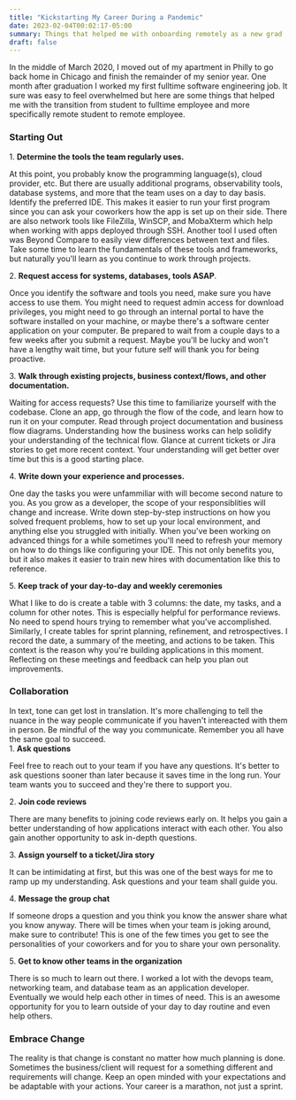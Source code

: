 ```yaml
---
title: "Kickstarting My Career During a Pandemic"
date: 2023-02-04T00:02:17-05:00
summary: Things that helped me with onboarding remotely as a new grad
draft: false
---
```

In the middle of March 2020, I moved out of my apartment in Philly to go back home in Chicago and finish the remainder of my senior year. One month after graduation I worked my first fulltime software engineering job. It sure was easy to feel overwhelmed but here are some things that helped me with the transition from student to fulltime employee and more specifically remote student to remote employee. 
<br />

<h3>Starting Out</h3>
1. <b>Determine the tools the team regularly uses.</b> 
<p class="indent"> At this point, you probably know the programming language(s), cloud provider, etc. But there are usually additional programs, observability tools, database systems, and more that the team uses on a day to day basis. Identify the preferred IDE. This makes it easier to run your first program since you can ask your coworkers how the app is set up on their side. There are also network tools like FileZilla, WinSCP, and MobaXterm which help when working with apps deployed through SSH. Another tool I used often was Beyond Compare to easily view differences between text and files. Take some time to learn the fundamentals of these tools and frameworks, but naturally you'll learn as you continue to work through projects. </p>
2. <b>Request access for systems, databases, tools ASAP</b>. <p class="indent"> Once you identify the software and tools you need, make sure you have access to use them. You might need to request admin access for download privileges, you might need to go through an internal portal to have the software installed on your machine, or maybe there's a software center application on your computer. Be prepared to wait from a couple days to a few weeks after you submit a request. Maybe you'll be lucky and won't have a lengthy wait time, but your future self will thank you for being proactive. </p>
3. <b>Walk through existing projects, business context/flows, and other documentation.</b> <p class="indent"> Waiting for access requests? Use this time to familiarize yourself with the codebase. Clone an app, go through the flow of the code, and learn how to run it on your computer. Read through project documentation and business flow diagrams. Understanding how the business works can help solidify your understanding of the technical flow. Glance at current tickets or Jira stories to get more recent context. Your understanding will get better over time but this is a good starting place. </p>
4. <b>Write down your experience and processes.</b> <p class="indent"> One day the tasks you were unfammiliar with will become second nature to you. As you grow as a developer, the scope of your responsiblities will change and increase. Write down step-by-step instructions on how you solved frequent problems, how to set up your local environment, and anything else you struggled with initially. When you've been working on advanced things for a while sometimes you'll need to refresh your memory on how to do things like configuring your IDE. This not only benefits you, but it also makes it easier to train new hires with documentation like this to reference. </p>
5. <b>Keep track of your day-to-day and weekly ceremonies</b> <p class="indent"> What I like to do is create a table with 3 columns: the date, my tasks, and a column for other notes. This is especially helpful for performance reviews. No need to spend hours trying to remember what you've accomplished. Similarly, I create tables for sprint planning, refinement, and retrospectives. I record the date, a summary of the meeting, and actions to be taken. This context is the reason why you're building applications in this moment. Reflecting on these meetings and feedback can help you plan out improvements. </p>

<h3>Collaboration</h3>
In text, tone can get lost in translation. It's more challenging to tell the nuance in the way people communicate if you haven't intereacted with them in person. Be mindful of the way you communicate. Remember you all have the same goal to succeed.<br />
1. <b>Ask questions</b> <p class="indent">Feel free to reach out to your team if you have any questions. It's better to ask questions sooner than later because it saves time in the long run. Your team wants you to succeed and they're there to support you.</p>
2. <b>Join code reviews</b> <p class="indent">There are many benefits to joining code reviews early on. It helps you gain a better understanding of how applications interact with each other. You also gain another opportunity to ask in-depth questions. </p>
3. <b>Assign yourself to a ticket/Jira story</b> <p class="indent">It can be intimidating at first, but this was one of the best ways for me to ramp up my understanding. Ask questions and your team shall guide you.</p>
4. <b>Message the group chat</b> <p class="indent">If someone drops a question and you think you know the answer share what you know anyway. There will be times when your team is joking around, make sure to contribute! This is one of the few times you get to see the personalities of your coworkers and for you to share your own personality. </p>
5. <b>Get to know other teams in the organization</b> <p class="indent"> There is so much to learn out there. I worked a lot with the devops team, networking team, and database team as an application developer. Eventually we would help each other in times of need. This is an awesome opportunity for you to learn outside of your day to day routine and even help others.</p>

<h3>Embrace Change</h3>
The reality is that change is constant no matter how much planning is done. Sometimes the business/client will request for a something different and requirements will change. Keep an open minded with your expectations and be adaptable with your actions. Your career is a marathon, not just a sprint.
